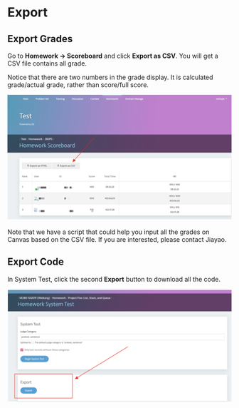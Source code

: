 # Export

## Export Grades

Go to **Homework -> Scoreboard** and click **Export as CSV**. You will get a CSV file contains all grade.

Notice that there are two numbers in the grade display. It is calculated grade/actual grade, rather than score/full score.

![image-20210518190014796](assets/image-20210518190014796.png)

Note that we have a script that could help you input all the grades on Canvas based on the CSV file. If you are interested, please contact Jiayao.

## Export Code

In System Test, click the second **Export** button to download all the code.

![image-20210518190147633](assets/image-20210518190147633.png)